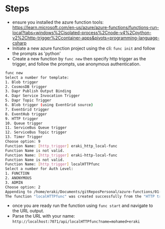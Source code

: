 # Steps

- ensure you installed the azure function tools: <https://learn.microsoft.com/en-us/azure/azure-functions/functions-run-local?tabs=windows%2Cisolated-process%2Cnode-v4%2Cpython-v2%2Chttp-trigger%2Ccontainer-apps&pivots=programming-language-csharp>
- Initiate a new azure function project using the cli: `func init` and follow the prompts as 'python'
- Create a new function by `func new` then specify http trigger as the trigger, and follow the prompts, use anonymous authentication.

```bash
func new
Select a number for template:
1. Blob trigger
2. CosmosDB trigger
3. Dapr Publish Output Binding
4. Dapr Service Invocation Trigger
5. Dapr Topic Trigger
6. Blob trigger (using EventGrid source)
7. EventGrid trigger
8. EventHub trigger
9. HTTP trigger
10. Queue trigger
11. ServiceBus Queue trigger
12. ServiceBus Topic trigger
13. Timer Trigger
Choose option: 9
Function Name: [http_trigger] eraki_http_local-func
Function Name is not valid.
Function Name: [http_trigger] eraki-http-local-func
Function Name is not valid.
Function Name: [http_trigger] localHTTPfunc
Select a number for Auth Level:
1. FUNCTION
2. ANONYMOUS
3. ADMIN
Choose option: 2
Appending to /home/eraki/Documents/gitReposPersonal/azure-functions/01-local_function/function_app.py
The function "localHTTPfunc" was created successfully from the "HTTP trigger" template.
```

- once you are ready run the function using `func start` and navigate to the URL output.
- Parse the URL with your name: `http://localhost:7071/api/localHTTPfunc?name=mohamed+eraki`
